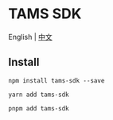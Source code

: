 # TAMS SDK

English | [中文](./README-zh_CN.md)

## Install

```
npm install tams-sdk --save
```

```
yarn add tams-sdk
```

```
pnpm add tams-sdk
```
